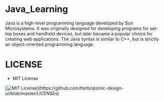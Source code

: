 # Java_Learning
Java is a high-level programming language developed by Sun Microsystems. It was originally designed for developing programs for set-top boxes and handheld devices, but later became a popular choice for creating web applications. The Java syntax is similar to C++, but is strictly an object-oriented programming language.

# LICENSE
- MIT License


[![MIT License](https://img.shields.io/apm/l/atomic-design-ui.svg?)](https://github.com/tterb/atomic-design-ui/blob/master/LICENSEs)
